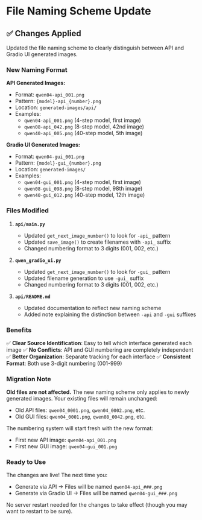 # File Naming Scheme Update

## ✅ Changes Applied

Updated the file naming scheme to clearly distinguish between API and Gradio UI generated images.

### New Naming Format

**API Generated Images:**
- Format: `qwen04-api_001.png`
- Pattern: `{model}-api_{number}.png`
- Location: `generated-images/api/`
- Examples:
  - `qwen04-api_001.png` (4-step model, first image)
  - `qwen08-api_042.png` (8-step model, 42nd image)
  - `qwen40-api_005.png` (40-step model, 5th image)

**Gradio UI Generated Images:**
- Format: `qwen04-gui_001.png`
- Pattern: `{model}-gui_{number}.png`
- Location: `generated-images/`
- Examples:
  - `qwen04-gui_001.png` (4-step model, first image)
  - `qwen08-gui_098.png` (8-step model, 98th image)
  - `qwen40-gui_012.png` (40-step model, 12th image)

### Files Modified

1. **`api/main.py`**
   - Updated `get_next_image_number()` to look for `-api_` pattern
   - Updated `save_image()` to create filenames with `-api_` suffix
   - Changed numbering format to 3 digits (001, 002, etc.)

2. **`qwen_gradio_ui.py`**
   - Updated `get_next_image_number()` to look for `-gui_` pattern
   - Updated filename generation to use `-gui_` suffix
   - Changed numbering format to 3 digits (001, 002, etc.)

3. **`api/README.md`**
   - Updated documentation to reflect new naming scheme
   - Added note explaining the distinction between `-api` and `-gui` suffixes

### Benefits

✅ **Clear Source Identification**: Easy to tell which interface generated each image
✅ **No Conflicts**: API and GUI numbering are completely independent
✅ **Better Organization**: Separate tracking for each interface
✅ **Consistent Format**: Both use 3-digit numbering (001-999)

### Migration Note

**Old files are not affected.** The new naming scheme only applies to newly generated images. Your existing files will remain unchanged:
- Old API files: `qwen04_0001.png`, `qwen04_0002.png`, etc.
- Old GUI files: `qwen04_0001.png`, `qwen08_0042.png`, etc.

The numbering system will start fresh with the new format:
- First new API image: `qwen04-api_001.png`
- First new GUI image: `qwen04-gui_001.png`

### Ready to Use

The changes are live! The next time you:
- Generate via API → Files will be named `qwen04-api_###.png`
- Generate via Gradio UI → Files will be named `qwen04-gui_###.png`

No server restart needed for the changes to take effect (though you may want to restart to be sure).
